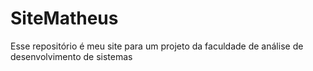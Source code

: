 # SiteMatheus
Esse repositório é meu site para um projeto da faculdade de análise de desenvolvimento de sistemas
